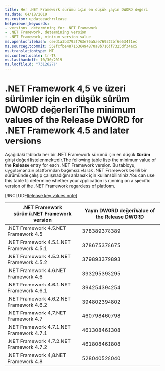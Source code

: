 ```yaml
---
title: Her .NET Framework sürümü için en düşük yayın DWORD değeri
ms.date: 04/18/2019
ms.custom: updateeachrelease
helpviewer_keywords:
- versions, determining for .NET Framework
- .NET Framework, determining version
- .NET Framework, minimum version value
ms.openlocfilehash: ceed1a3b3793f763e76a5ae769312bf6e534f1ec
ms.sourcegitcommit: 559fcfbe4871636494870a8b716bf7325df34ac5
ms.translationtype: MT
ms.contentlocale: tr-TR
ms.lasthandoff: 10/30/2019
ms.locfileid: "73126278"
---
```

# <a name="the-minimum-values-of-the-release-dword-for-net-framework-45-and-later-versions"></a><span data-ttu-id="ccaa2-102">.NET Framework 4,5 ve üzeri sürümler için en düşük sürüm DWORD değerleri</span><span class="sxs-lookup"><span data-stu-id="ccaa2-102">The minimum values of the Release DWORD for .NET Framework 4.5 and later versions</span></span>

<span data-ttu-id="ccaa2-103">Aşağıdaki tabloda her bir .NET Framework sürümü için en düşük **Sürüm** girişi değeri listelenmektedir.</span><span class="sxs-lookup"><span data-stu-id="ccaa2-103">The following table lists the minimum value of the **Release** entry for each .NET Framework version.</span></span> <span data-ttu-id="ccaa2-104">Bu tabloyu, uygulamanızın platformdan bağımsız olarak .NET Framework belirli bir sürümünde çalışıp çalışmadığını anlamak için kullanabilirsiniz.</span><span class="sxs-lookup"><span data-stu-id="ccaa2-104">You can use this table to determine whether your application is running on a specific version of the .NET Framework regardless of platform.</span></span>

[!INCLUDE[Release key values note](~/includes/version-keys-note.md)]

|<span data-ttu-id="ccaa2-105">.NET Framework sürümü</span><span class="sxs-lookup"><span data-stu-id="ccaa2-105">.NET Framework version</span></span>|<span data-ttu-id="ccaa2-106">Yayın DWORD değeri</span><span class="sxs-lookup"><span data-stu-id="ccaa2-106">Value of the Release DWORD</span></span>|
|--------------------------------|-------------|
|<span data-ttu-id="ccaa2-107">.NET Framework 4.5</span><span class="sxs-lookup"><span data-stu-id="ccaa2-107">.NET Framework 4.5</span></span>|<span data-ttu-id="ccaa2-108">378389</span><span class="sxs-lookup"><span data-stu-id="ccaa2-108">378389</span></span>|
|<span data-ttu-id="ccaa2-109">.NET Framework 4.5.1</span><span class="sxs-lookup"><span data-stu-id="ccaa2-109">.NET Framework 4.5.1</span></span>|<span data-ttu-id="ccaa2-110">378675</span><span class="sxs-lookup"><span data-stu-id="ccaa2-110">378675</span></span>|
|<span data-ttu-id="ccaa2-111">.NET Framework 4.5.2</span><span class="sxs-lookup"><span data-stu-id="ccaa2-111">.NET Framework 4.5.2</span></span>|<span data-ttu-id="ccaa2-112">379893</span><span class="sxs-lookup"><span data-stu-id="ccaa2-112">379893</span></span>|
|<span data-ttu-id="ccaa2-113">.NET Framework 4.6</span><span class="sxs-lookup"><span data-stu-id="ccaa2-113">.NET Framework 4.6</span></span>|<span data-ttu-id="ccaa2-114">393295</span><span class="sxs-lookup"><span data-stu-id="ccaa2-114">393295</span></span>|
|<span data-ttu-id="ccaa2-115">.NET Framework 4.6.1</span><span class="sxs-lookup"><span data-stu-id="ccaa2-115">.NET Framework 4.6.1</span></span>|<span data-ttu-id="ccaa2-116">394254</span><span class="sxs-lookup"><span data-stu-id="ccaa2-116">394254</span></span>|
|<span data-ttu-id="ccaa2-117">.NET Framework 4.6.2</span><span class="sxs-lookup"><span data-stu-id="ccaa2-117">.NET Framework 4.6.2</span></span>|<span data-ttu-id="ccaa2-118">394802</span><span class="sxs-lookup"><span data-stu-id="ccaa2-118">394802</span></span>|
|<span data-ttu-id="ccaa2-119">.NET Framework 4,7</span><span class="sxs-lookup"><span data-stu-id="ccaa2-119">.NET Framework 4.7</span></span>|<span data-ttu-id="ccaa2-120">460798</span><span class="sxs-lookup"><span data-stu-id="ccaa2-120">460798</span></span>|
|<span data-ttu-id="ccaa2-121">.NET Framework 4.7.1</span><span class="sxs-lookup"><span data-stu-id="ccaa2-121">.NET Framework 4.7.1</span></span>|<span data-ttu-id="ccaa2-122">461308</span><span class="sxs-lookup"><span data-stu-id="ccaa2-122">461308</span></span>|
|<span data-ttu-id="ccaa2-123">.NET Framework 4.7.2</span><span class="sxs-lookup"><span data-stu-id="ccaa2-123">.NET Framework 4.7.2</span></span>|<span data-ttu-id="ccaa2-124">461808</span><span class="sxs-lookup"><span data-stu-id="ccaa2-124">461808</span></span>|
|<span data-ttu-id="ccaa2-125">.NET Framework 4,8</span><span class="sxs-lookup"><span data-stu-id="ccaa2-125">.NET Framework 4.8</span></span>|<span data-ttu-id="ccaa2-126">528040</span><span class="sxs-lookup"><span data-stu-id="ccaa2-126">528040</span></span>|
